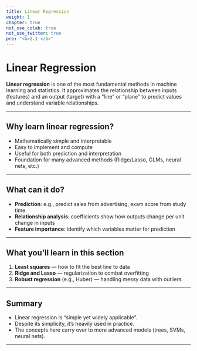 ```yaml
---
title: Linear Regression
weight: 1
chapter: true
not_use_colab: true
not_use_twitter: true
pre: "<b>2.1 </b>"
---
```


# Linear Regression

<div class="pagetop-box">
  <p><b>Linear regression</b> is one of the most fundamental methods in machine learning and statistics. It approximates the relationship between inputs (features) and an output (target) with a “line” or “plane” to predict values and understand variable relationships.</p>
</div>

---

## Why learn linear regression?

- Mathematically simple and interpretable  
- Easy to implement and compute  
- Useful for both prediction and interpretation  
- Foundation for many advanced methods (Ridge/Lasso, GLMs, neural nets, etc.)

---

## What can it do?

- <b>Prediction</b>: e.g., predict sales from advertising, exam score from study time  
- <b>Relationship analysis</b>: coefficients show how outputs change per unit change in inputs  
- <b>Feature importance</b>: identify which variables matter for prediction

---

## What you’ll learn in this section

1. <b>Least squares</b> — how to fit the best line to data  
2. <b>Ridge and Lasso</b> — regularization to combat overfitting  
3. <b>Robust regression</b> (e.g., Huber) — handling messy data with outliers

---

## Summary

- Linear regression is “simple yet widely applicable”.  
- Despite its simplicity, it’s heavily used in practice.  
- The concepts here carry over to more advanced models (trees, SVMs, neural nets).

---
